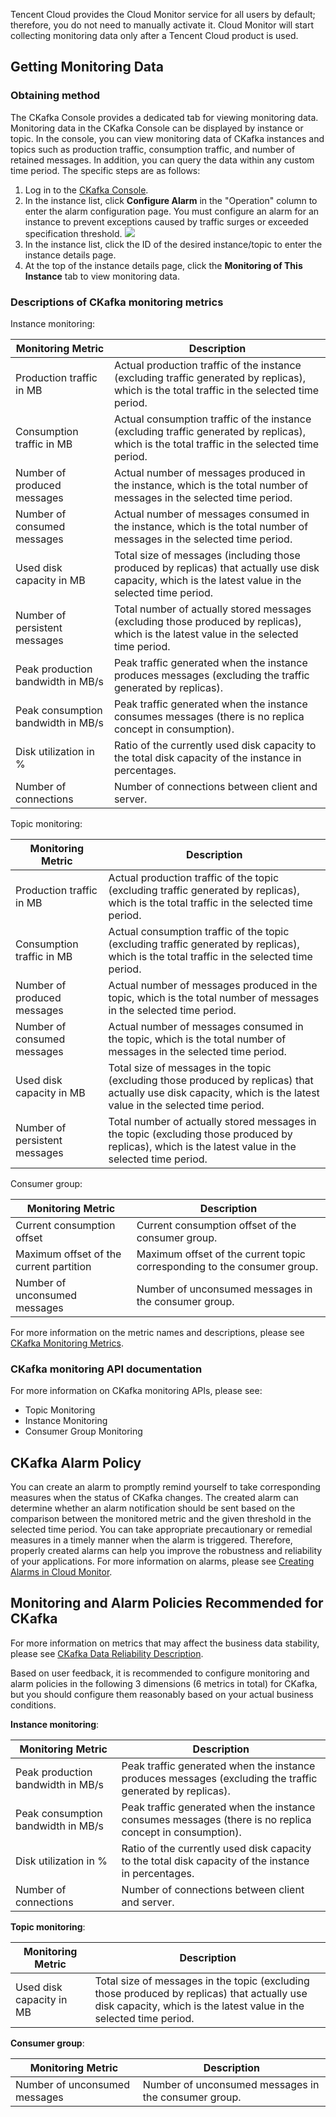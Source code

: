 Tencent Cloud provides the Cloud Monitor service for all users by default; therefore, you do not need to manually activate it. Cloud Monitor will start collecting monitoring data only after a Tencent Cloud product is used.

## Getting Monitoring Data
### Obtaining method
The CKafka Console provides a dedicated tab for viewing monitoring data.
Monitoring data in the CKafka Console can be displayed by instance or topic. In the console, you can view monitoring data of CKafka instances and topics such as production traffic, consumption traffic, and number of retained messages. In addition, you can query the data within any custom time period. The specific steps are as follows:

1. Log in to the [CKafka Console](https://console.cloud.tencent.com/ckafka).
2. In the instance list, click **Configure Alarm** in the "Operation" column to enter the alarm configuration page. You must configure an alarm for an instance to prevent exceptions caused by traffic surges or exceeded specification threshold.
![](https://main.qcloudimg.com/raw/dc9f5683a22207babe37faca837503c5.png)
3. In the instance list, click the ID of the desired instance/topic to enter the instance details page.
4. At the top of the instance details page, click the **Monitoring of This Instance** tab to view monitoring data.


### Descriptions of CKafka monitoring metrics
Instance monitoring:

| Monitoring Metric | Description | 
|---------|---------|
| Production traffic in MB | Actual production traffic of the instance (excluding traffic generated by replicas), which is the total traffic in the selected time period. | 
| Consumption traffic in MB | Actual consumption traffic of the instance (excluding traffic generated by replicas), which is the total traffic in the selected time period. |
| Number of produced messages | Actual number of messages produced in the instance, which is the total number of messages in the selected time period. |
| Number of consumed messages | Actual number of messages consumed in the instance, which is the total number of messages in the selected time period. |
| Used disk capacity in MB | Total size of messages (including those produced by replicas) that actually use disk capacity, which is the latest value in the selected time period. |
| Number of persistent messages | Total number of actually stored messages (excluding those produced by replicas), which is the latest value in the selected time period. |
| Peak production bandwidth in MB/s | Peak traffic generated when the instance produces messages (excluding the traffic generated by replicas). |
| Peak consumption bandwidth in MB/s | Peak traffic generated when the instance consumes messages (there is no replica concept in consumption). |
| Disk utilization in % | Ratio of the currently used disk capacity to the total disk capacity of the instance in percentages. |
| Number of connections | Number of connections between client and server. |


Topic monitoring:

| Monitoring Metric | Description | 
|---------|---------|
| Production traffic in MB | Actual production traffic of the topic (excluding traffic generated by replicas), which is the total traffic in the selected time period. |
| Consumption traffic in MB | Actual consumption traffic of the topic (excluding traffic generated by replicas), which is the total traffic in the selected time period. |
| Number of produced messages | Actual number of messages produced in the topic, which is the total number of messages in the selected time period. |
| Number of consumed messages | Actual number of messages consumed in the topic, which is the total number of messages in the selected time period. |
| Used disk capacity in MB | Total size of messages in the topic (excluding those produced by replicas) that actually use disk capacity, which is the latest value in the selected time period. |
| Number of persistent messages | Total number of actually stored messages in the topic (excluding those produced by replicas), which is the latest value in the selected time period. |

Consumer group:

| Monitoring Metric | Description | 
|---------|---------|
| Current consumption offset | Current consumption offset of the consumer group. |
| Maximum offset of the current partition | Maximum offset of the current topic corresponding to the consumer group. |
| Number of unconsumed messages | Number of unconsumed messages in the consumer group. |

For more information on the metric names and descriptions, please see [CKafka Monitoring Metrics](https://intl.cloud.tencent.com/document/product/248/12154).

### CKafka monitoring API documentation
For more information on CKafka monitoring APIs, please see:
- Topic Monitoring
- Instance Monitoring
- Consumer Group Monitoring

## CKafka Alarm Policy
You can create an alarm to promptly remind yourself to take corresponding measures when the status of CKafka changes. The created alarm can determine whether an alarm notification should be sent based on the comparison between the monitored metric and the given threshold in the selected time period.
You can take appropriate precautionary or remedial measures in a timely manner when the alarm is triggered. Therefore, properly created alarms can help you improve the robustness and reliability of your applications. For more information on alarms, please see [Creating Alarms in Cloud Monitor](https://intl.cloud.tencent.com/document/product/248/6215).

## Monitoring and Alarm Policies Recommended for CKafka
For more information on metrics that may affect the business data stability, please see [CKafka Data Reliability Description](https://intl.cloud.tencent.com/document/product/597/31586).

Based on user feedback, it is recommended to configure monitoring and alarm policies in the following 3 dimensions (6 metrics in total) for CKafka, but you should configure them reasonably based on your actual business conditions.

**Instance monitoring**:

| Monitoring Metric | Description | 
|---------|---------|
| Peak production bandwidth in MB/s | Peak traffic generated when the instance produces messages (excluding the traffic generated by replicas). |
| Peak consumption bandwidth in MB/s | Peak traffic generated when the instance consumes messages (there is no replica concept in consumption). |
| Disk utilization in % | Ratio of the currently used disk capacity to the total disk capacity of the instance in percentages. |
| Number of connections | Number of connections between client and server. |

**Topic monitoring**:

| Monitoring Metric | Description | 
|---------|---------|
| Used disk capacity in MB | Total size of messages in the topic (excluding those produced by replicas) that actually use disk capacity, which is the latest value in the selected time period. |

**Consumer group**:

| Monitoring Metric | Description | 
|---------|---------|
| Number of unconsumed messages | Number of unconsumed messages in the consumer group. |
